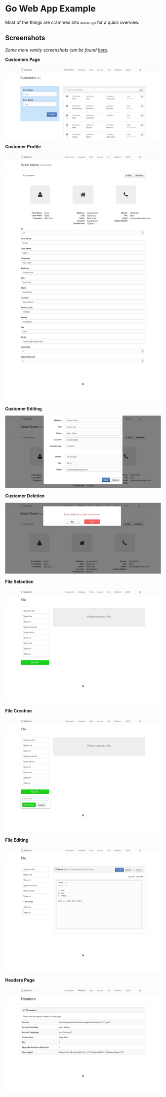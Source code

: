 # Go Web App Example

Most of the things are crammed into `main.go` for a quick overview.

## Screenshots

*Some more vanity screenshots can be found [here](Screenshots.md).*

**Customers Page**

![Customers Page Screenshot](res/customers-page.png)

**Customer Profile**

![Customer Profile Screenshot](res/customer-profile.png)

**Customer Editing**

![Customer Editing Screenshot](res/customer-editing.png)

**Customer Deletion**

![Customer Deleting Screenshot](res/customer-deleting.png)

**File Selection**

![File Selection Screenshot](res/file-selection.png)

**File Creation**

![New File Screenshot](res/file-new.png)

**File Editing**

![File Editing Screenshot](res/file-editing.png)

**Headers Page**

![Headers Page Screenshot](res/headers-page.png)
